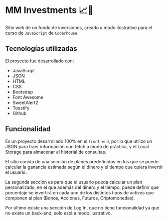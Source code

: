 # MM Investments 📈💸

Sitio web de un fondo de inversiones, creado a modo ilustrativo para el curso de `JavaScript` de `Coderhouse`.

## Tecnologías utilizadas

El proyecto fue desarrollado con:

* JavaScript
* JSON
* HTML
* CSS
* Bootstrap
* Font Awesome
* SweetAlert2
* Toastify
* Github

## Funcionalidad

Es un proyecto desarrollado 100% en el `front-end`, por lo que utilizo un JSON para traer información con fetch a modo de práctica, y el Local Storage para almacenar el historial de consultas.

El sitio consta de una sección de planes predefinidos en los que se puede calcular la ganancia estimada según el dinero y el tiempo que quiera invertir el usuario.

La segunda sección es para que el usuario pueda calcular un plan personalizado, en el que además del dinero y el tiempo, puede definir que porcentaje se invertirá en cada uno de los distintos tipos de activos que componen al plan (Bonos, Acciones, Futuros, Criptomonedas).

Por último existe una sección de Log In, que no tiene funcionalidad ya que no existe un back-end, solo está a modo ilustrativo.
